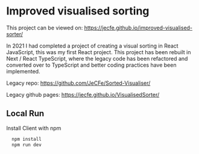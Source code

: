 # Improved visualised sorting

This project can be viewed on: https://jecfe.github.io/improved-visualised-sorter/

In 2021 I had completed a project of creating a visual sorting in React JavaScript, this was my first React project. This project has been rebuilt in Next / React TypeScript, where the legacy code has been refactored and converted over to TypeScript and better coding practices have been implemented.

Legacy repo: https://github.com/JeCFe/Sorted-Visualiser/

Legacy github pages: https://jecfe.github.io/VisualisedSorter/

## Local Run

Install Client with npm

```bash
  npm install
  npm run dev
```
